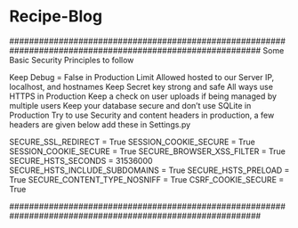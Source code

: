 # Recipe-Blog


###########################################################################################################
Some Basic Security Principles to follow

Keep Debug = False in Production
Limit Allowed hosted to our Server IP, localhost, and hostnames
Keep Secret key strong and safe
All ways use HTTPS  in Production
Keep a check on user uploads if being managed by multiple users
Keep your database secure and don’t use SQLite in Production
Try to use Security and content headers in production, a few headers are given below add these in Settings.py

SECURE_SSL_REDIRECT = True
SESSION_COOKIE_SECURE = True
SESSION_COOKIE_SECURE = True
SECURE_BROWSER_XSS_FILTER = True
SECURE_HSTS_SECONDS = 31536000
SECURE_HSTS_INCLUDE_SUBDOMAINS = True
SECURE_HSTS_PRELOAD = True
SECURE_CONTENT_TYPE_NOSNIFF = True
CSRF_COOKIE_SECURE = True


###########################################################################################################


